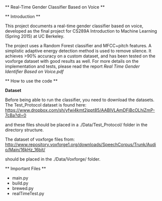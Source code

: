 ** Real-Time Gender Classifier Based on Voice **

** Introduction **

This project documents a real-time gender classifier based on voice, developed as the final project for CS289A Introduction to Machine Learning (Spring 2015) at UC Berkeley.

The project uses a Random Forest classifier and MFCC+pitch features. A simplistic adaptive energy detection method is used to remove silence. It achieves >90% accuracy on a custom dataset, and has been tested on the voxforge dataset with good results as well. For more details on the implementation and tests, please read the report *Real Time Gender Identifier Based on Voice.pdf* 

** How to use the code **

**Dataset**

Before being able to run the classifier, you need to download the datasets. The Test_Protocol dataset is found here:
https://www.dropbox.com/sh/yfwi4kmt2jppt85/AABIVLAmDFjBcOLhiZmP-7cBa?dl=0

and these files should be placed in a ./Data/Test_Protocol/ folder in the directory structure. 

The dataset of voxforge files from:
http://www.repository.voxforge1.org/downloads/SpeechCorpus/Trunk/Audio/Main/16kHz_16bit/

should be placed in the ./Data/Voxforge/ folder.

** Important Files **
- main.py
- build.py
- brewed.py
- realTimeTest.py
